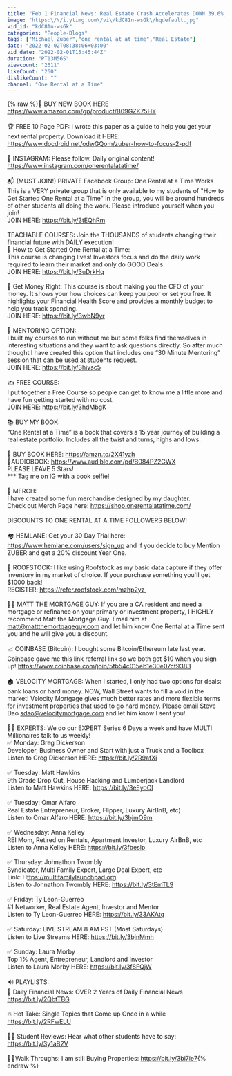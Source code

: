 ```yaml
---
title: "Feb 1 Financial News: Real Estate Crash Accelerates DOWN 39.6%, Meta Verse Real Estate TOPS $500M"
image: "https:\/\/i.ytimg.com\/vi\/kdC81n-wsGk\/hqdefault.jpg"
vid_id: "kdC81n-wsGk"
categories: "People-Blogs"
tags: ["Michael Zuber","one rental at at time","Real Estate"]
date: "2022-02-02T08:38:06+03:00"
vid_date: "2022-02-01T15:45:44Z"
duration: "PT13M56S"
viewcount: "2611"
likeCount: "260"
dislikeCount: ""
channel: "One Rental at a Time"
---
```

{% raw %}📖  BUY NEW BOOK HERE  <a rel="nofollow" target="blank" href="https://www.amazon.com/gp/product/B09GZK75HY">https://www.amazon.com/gp/product/B09GZK75HY</a><br /><br />🏆 FREE 10 Page PDF: I wrote this paper as a guide to help you get your next rental property. Download it HERE: <a rel="nofollow" target="blank" href="https://www.docdroid.net/odwGQom/zuber-how-to-focus-2-pdf">https://www.docdroid.net/odwGQom/zuber-how-to-focus-2-pdf</a><br /><br />📸 INSTAGRAM: Please follow. Daily original content! <a rel="nofollow" target="blank" href="https://www.instagram.com/onerentalatatime/">https://www.instagram.com/onerentalatatime/</a><br /><br />📬 (MUST JOIN!) PRIVATE Facebook Group: One Rental at a Time Works<br />This is a VERY private group that is only available to my students of &quot;How to Get Started One Rental at a Time&quot;  In the group, you will be around hundreds of other students all doing the work. Please introduce yourself when you join!<br />JOIN HERE: <a rel="nofollow" target="blank" href="https://bit.ly/3tEQhRm">https://bit.ly/3tEQhRm</a><br /><br />TEACHABLE COURSES: Join the THOUSANDS of students changing their financial future with DAILY execution!<br />💎 How to Get Started One Rental at a Time: <br />This course is changing lives! Investors focus and do the daily work required to learn their market and only do GOOD Deals.<br />JOIN HERE: <a rel="nofollow" target="blank" href="https://bit.ly/3uDrkHq">https://bit.ly/3uDrkHq</a><br /><br />💸 Get Money Right: This course is about making you the CFO of your money.  It shows your how choices can keep you poor or set you free. It highlights your Financial Health Score and provides a monthly budget to help you track spending.<br />JOIN HERE: <a rel="nofollow" target="blank" href="https://bit.ly/3wbN9yr">https://bit.ly/3wbN9yr</a><br /><br />📲 MENTORING OPTION:<br />I built my courses to run without me but some folks find themselves in interesting situations and they want to ask questions directly. So after much thought I have created this option that includes one “30 Minute Mentoring” session that can be used at students request. <br />JOIN HERE: <a rel="nofollow" target="blank" href="https://bit.ly/3hivsc5">https://bit.ly/3hivsc5</a><br /><br />✍️ FREE COURSE:<br />I put together a Free Course so people can get to know me a little more and have fun getting started with no cost.<br />JOIN HERE: <a rel="nofollow" target="blank" href="https://bit.ly/3hdMbgK">https://bit.ly/3hdMbgK</a><br /><br />📚 BUY MY BOOK:<br />“One Rental at a Time” is a book that covers a 15 year journey of building a real estate portfolio. Includes all the twist and turns, highs and lows.<br /><br />📖 BUY BOOK HERE: <a rel="nofollow" target="blank" href="https://amzn.to/2X41yzh">https://amzn.to/2X41yzh</a><br />📣AUDIOBOOK: <a rel="nofollow" target="blank" href="https://www.audible.com/pd/B084PZ2GWX">https://www.audible.com/pd/B084PZ2GWX</a><br />PLEASE LEAVE 5 Stars!<br />*** Tag me on IG with a book selfie!<br /><br />🧢 MERCH:<br />I have created some fun merchandise designed by my daughter.<br />Check out Merch Page here: <a rel="nofollow" target="blank" href="https://shop.onerentalatatime.com/">https://shop.onerentalatatime.com/</a> <br /><br />DISCOUNTS TO ONE RENTAL AT A TIME FOLLOWERS BELOW!<br /><br />🏘 HEMLANE: Get your 30 Day Trial here: <a rel="nofollow" target="blank" href="https://www.hemlane.com/users/sign_up">https://www.hemlane.com/users/sign_up</a> and if you decide to buy Mention ZUBER and get a 20% discount Year One.<br /><br />🙌 ROOFSTOCK: I like using Roofstock as my basic data capture if they offer inventory in my market of choice. If your purchase something you'll get $1000 back! <br />REGISTER: <a rel="nofollow" target="blank" href="https://refer.roofstock.com/mzhp2yz ">https://refer.roofstock.com/mzhp2yz </a><br /><br />🙋‍♂️ MATT THE MORTGAGE GUY: If you are a CA resident and need a mortgage or refinance on your primary or investment property, I HIGHLY recommend Matt the Mortgage Guy. Email him at matt@mattthemortgageguy.com and let him know One Rental at a Time sent you and he will give you a discount.<br /><br />📈 COINBASE (Bitcoin): I bought some Bitcoin/Ethereum late last year. Coinbase gave me this link referral link so we both get $10 when you sign up! <a rel="nofollow" target="blank" href="https://www.coinbase.com/join/5fb54c015eb1e30e07cf9383">https://www.coinbase.com/join/5fb54c015eb1e30e07cf9383</a><br /><br />🏠 VELOCITY MORTGAGE: When I started, I only had two options for deals: bank loans or hard money. NOW, Wall Street wants to fill a void in the market! Velocity Mortgage gives much better rates and more flexible terms for investment properties that used to go hard money. Please email Steve Dao sdao@velocitymortgage.com and let him know I sent you!<br /><br />🏃‍♂️ EXPERTS: We do our EXPERT Series 6 Days a week and have MULTI Millionaires talk to us weekly!<br />✅  Monday: Greg Dickerson<br />Developer, Business Owner and Start with just a Truck and a Toolbox<br />Listen to Greg Dickerson HERE: <a rel="nofollow" target="blank" href="https://bit.ly/2R9afXi">https://bit.ly/2R9afXi</a><br /><br />✅  Tuesday: Matt Hawkins <br />9th Grade Drop Out, House Hacking and Lumberjack Landlord<br />Listen to Matt Hawkins HERE: <a rel="nofollow" target="blank" href="https://bit.ly/3eEyoOI">https://bit.ly/3eEyoOI</a><br /><br />✅  Tuesday: Omar Alfaro<br />Real Estate Entrepreneur, Broker, Flipper, Luxury AirBnB, etc)<br />Listen to Omar Alfaro HERE: <a rel="nofollow" target="blank" href="https://bit.ly/3bjmO9m">https://bit.ly/3bjmO9m</a><br /><br />✅  Wednesday: Anna Kelley <br />REI Mom, Retired on Rentals, Apartment Investor, Luxury AirBnB, etc<br />Listen to Anna Kelley HERE: <a rel="nofollow" target="blank" href="https://bit.ly/3fbeslp">https://bit.ly/3fbeslp</a><br /><br />✅  Thursday: Johnathon Twombly <br />Syndicator, Multi Family Expert, Large Deal Expert, etc<br />Link: H<a rel="nofollow" target="blank" href="ttps://multifamilylaunchpad.org">ttps://multifamilylaunchpad.org</a> <br />Listen to Johnathon Twombly HERE: <a rel="nofollow" target="blank" href="https://bit.ly/3tEmTL9">https://bit.ly/3tEmTL9</a><br /><br />✅  Friday: Ty Leon-Guerreo<br />#1 Networker, Real Estate Agent, Investor and Mentor<br />Listen to Ty Leon-Guerreo HERE: <a rel="nofollow" target="blank" href="https://bit.ly/33AKAtq">https://bit.ly/33AKAtq</a><br /><br />✅  Saturday: LIVE STREAM 8 AM PST (Most Saturdays) <br />Listen to Live Streams HERE: <a rel="nofollow" target="blank" href="https://bit.ly/3bjnMmh">https://bit.ly/3bjnMmh</a><br /><br />✅  Sunday: Laura Morby<br />Top 1% Agent, Entrepreneur, Landlord and Investor<br />Listen to Laura Morby HERE: <a rel="nofollow" target="blank" href="https://bit.ly/3f8FQjW">https://bit.ly/3f8FQjW</a><br /><br />🔊 PLAYLISTS:<br />🔑 Daily Financial News: OVER 2 Years of Daily Financial News <a rel="nofollow" target="blank" href="https://bit.ly/2QbtTBG">https://bit.ly/2QbtTBG</a><br /><br />🔥 Hot Take: Single Topics that Come up Once in a while <a rel="nofollow" target="blank" href="https://bit.ly/2RFwELU">https://bit.ly/2RFwELU</a><br /><br />👩‍🎓 Student Reviews: Hear what other students have to say: <a rel="nofollow" target="blank" href="https://bit.ly/3y1aB2V">https://bit.ly/3y1aB2V</a><br /><br />🚶‍♂️Walk Throughs: I am still Buying Properties: <a rel="nofollow" target="blank" href="https://bit.ly/3bi7ie7">https://bit.ly/3bi7ie7</a>{% endraw %}
